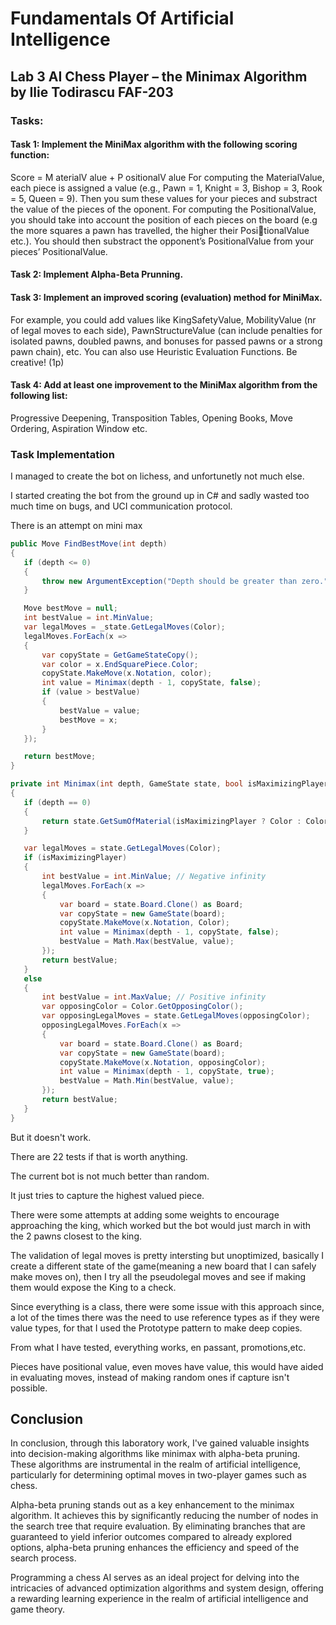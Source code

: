 # Fundamentals Of Artificial Intelligence

## Lab 3 AI Chess Player – the Minimax Algorithm by Ilie Todirascu FAF-203

### Tasks:

#### Task 1: Implement the MiniMax algorithm with the following scoring function:

Score = M aterialV alue + P ositionalV alue
For computing the MaterialValue, each piece is assigned a value (e.g., Pawn = 1, Knight
= 3, Bishop = 3, Rook = 5, Queen = 9). Then you sum these values for your pieces and
substract the value of the pieces of the oponent.
For computing the PositionalValue, you should take into account the position of each
pieces on the board (e.g the more squares a pawn has travelled, the higher their PositionalValue etc.). You should then substract the opponent’s PositionalValue from your
pieces’ PositionalValue.

#### Task 2: Implement Alpha-Beta Prunning.

#### Task 3: Implement an improved scoring (evaluation) method for MiniMax.

For example,
you could add values like KingSafetyValue, MobilityValue (nr of legal moves to each
side), PawnStructureValue (can include penalties for isolated pawns, doubled pawns, and
bonuses for passed pawns or a strong pawn chain), etc. You can also use Heuristic
Evaluation Functions. Be creative! (1p)

#### Task 4: Add at least one improvement to the MiniMax algorithm from the following list:

Progressive Deepening, Transposition Tables, Opening Books, Move Ordering, Aspiration
Window etc.

### Task Implementation

I managed to create the bot on lichess, and unfortunetly not much else.

I started creating the bot from the ground up in C# and sadly wasted too much time on bugs, and UCI communication protocol.

There is an attempt on mini max

```C#
public Move FindBestMove(int depth)
{
   if (depth <= 0)
   {
       throw new ArgumentException("Depth should be greater than zero.");
   }

   Move bestMove = null;
   int bestValue = int.MinValue;
   var legalMoves = _state.GetLegalMoves(Color);
   legalMoves.ForEach(x =>
   {
       var copyState = GetGameStateCopy();
       var color = x.EndSquarePiece.Color;
       copyState.MakeMove(x.Notation, color);
       int value = Minimax(depth - 1, copyState, false);
       if (value > bestValue)
       {
           bestValue = value;
           bestMove = x;
       }
   });

   return bestMove;
}

private int Minimax(int depth, GameState state, bool isMaximizingPlayer)
{
   if (depth == 0)
   {
       return state.GetSumOfMaterial(isMaximizingPlayer ? Color : Color.GetOpposingColor());
   }

   var legalMoves = state.GetLegalMoves(Color);
   if (isMaximizingPlayer)
   {
       int bestValue = int.MinValue; // Negative infinity
       legalMoves.ForEach(x =>
       {
           var board = state.Board.Clone() as Board;
           var copyState = new GameState(board);
           copyState.MakeMove(x.Notation, Color);
           int value = Minimax(depth - 1, copyState, false);
           bestValue = Math.Max(bestValue, value);
       });
       return bestValue;
   }
   else
   {
       int bestValue = int.MaxValue; // Positive infinity
       var opposingColor = Color.GetOpposingColor();
       var opposingLegalMoves = state.GetLegalMoves(opposingColor);
       opposingLegalMoves.ForEach(x =>
       {
           var board = state.Board.Clone() as Board;
           var copyState = new GameState(board);
           copyState.MakeMove(x.Notation, opposingColor);
           int value = Minimax(depth - 1, copyState, true);
           bestValue = Math.Min(bestValue, value);
       });
       return bestValue;
   }
}
```

But it doesn't work.

There are 22 tests if that is worth anything.

The current bot is not much better than random.

It just tries to capture the highest valued piece.

There were some attempts at adding some weights to encourage approaching the king, which worked but the bot would just march in with the 2 pawns closest to the king.

The validation of legal moves is pretty intersting but unoptimized, basically I create a different state of the game(meaning a new board that I can safely make moves on), then I try all the pseudolegal moves
and see if making them would expose the King to a check.

Since everything is a class, there were some issue with this approach since, a lot of the times there was the need to use reference types as if they were value types, for that I used the Prototype pattern to make deep copies.

From what I have tested, everything works, en passant, promotions,etc.

Pieces have positional value, even moves have value, this would have aided in evaluating moves, instead of making random ones if capture isn't possible.

## Conclusion

In conclusion, through this laboratory work, I've gained valuable insights into decision-making algorithms like minimax with alpha-beta pruning. These algorithms are instrumental in the realm of artificial intelligence, particularly for determining optimal moves in two-player games such as chess.

Alpha-beta pruning stands out as a key enhancement to the minimax algorithm. It achieves this by significantly reducing the number of nodes in the search tree that require evaluation. By eliminating branches that are guaranteed to yield inferior outcomes compared to already explored options, alpha-beta pruning enhances the efficiency and speed of the search process.

Programming a chess AI serves as an ideal project for delving into the intricacies of advanced optimization algorithms and system design, offering a rewarding learning experience in the realm of artificial intelligence and game theory.
